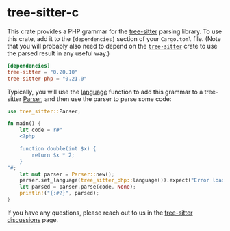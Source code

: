 # tree-sitter-c

This crate provides a PHP grammar for the [tree-sitter][] parsing library. To
use this crate, add it to the `[dependencies]` section of your `Cargo.toml`
file. (Note that you will probably also need to depend on the
[`tree-sitter`][tree-sitter crate] crate to use the parsed result in any useful
way.)

```toml
[dependencies]
tree-sitter = "0.20.10"
tree-sitter-php = "0.21.0"
```

Typically, you will use the [language][language func] function to add this
grammar to a tree-sitter [Parser][], and then use the parser to parse some code:

```rust
use tree_sitter::Parser;

fn main() {
    let code = r#"
    <?php

    function double(int $x) {
        return $x * 2;
    }
"#;
    let mut parser = Parser::new();
    parser.set_language(tree_sitter_php::language()).expect("Error loading PHP grammar");
    let parsed = parser.parse(code, None);
    println!("{:#?}", parsed);
}
```

If you have any questions, please reach out to us in the [tree-sitter
discussions] page.

[language func]: https://docs.rs/tree-sitter-php/*/tree_sitter_php/fn.language.html
[Parser]: https://docs.rs/tree-sitter/*/tree_sitter/struct.Parser.html
[tree-sitter]: https://tree-sitter.github.io/
[tree-sitter crate]: https://crates.io/crates/tree-sitter
[tree-sitter discussions]: https://github.com/tree-sitter/tree-sitter/discussions
